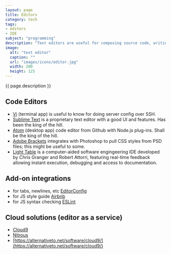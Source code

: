 ```yaml
---
layout: page
title: Editors
category: tech
tags:
- editors
- IDE
subject: "programming"
description: "Text editors are useful for composing source code, writing markup, or revising unicode text. Here are some editors optimized for programmers."
image:
  alt: "text editor"
  caption: ""
  url: "images/icons/editor.jpg"
  width: 200
  height: 125
---
```


{{ page.description }}

Code Editors
------------
* [Vi](https://www.cs.colostate.edu/helpdocs/vi.html) (terminal app) is
useful to know for doing server config over SSH.
* [Sublime Text](https://www.sublimetext.com/) is a proprietary text editor
with a good UI and features.
Has been the king of the hill.
* [Atom](http://blog.atom.io/2014/03/13/git-integration.html) (desktop app)
code editor from Github with Node.js plug-ins.
Shall be the king of the hill.
* [Adobe Brackets](http://brackets.io/) integrates with Photoshop to pull
CSS styles from PSD files; this might be useful to some.
* [Light Table](http://lighttable.com/) is a computer-aided software engingeering IDE
developed by Chris Granger and Robert Attorri,
featuring real-time feedback
allowing instant execution, debugging and access to documentation.

Add-on integrations
-------------------
* for tabs, newlines, etc [EditorConfig](http://editorconfig.org/)
* for JS style guide [Airbnb](http://airbnb.io/javascript/)
* for JS syntax checking [ESLint](http://eslint.org/docs/user-guide/getting-started)

Cloud solutions (editor as a service)
-------------------------------------
* [Cloud9](https://c9.io/)
* [Nitrous](https://www.nitrous.io/pricing/)
* [https://alternativeto.net/software/cloud9/](https://alternativeto.net/software/cloud9/)
